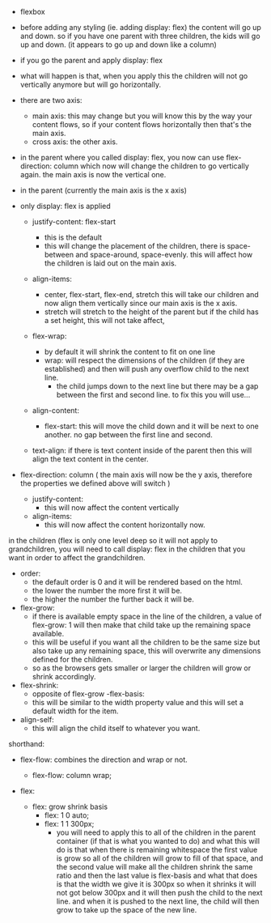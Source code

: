 - flexbox 

- before adding any styling (ie. adding display: flex) the content will go up and down. so if you have one parent with three children, the kids will go up and down. (it appears to go up and down like a column)

- if you go the parent and apply display: flex 
- what will happen is that, when you apply this the children will not go vertically anymore but will go horizontally. 
- there are two axis: 
    - main axis: this may change but you will know this by the way your content flows, so if your content flows horizontally then that's the main axis. 
    - cross axis: the other axis. 


- in the parent where you called display: flex, you now can use flex-direction: column which now will change the children to go vertically again. the main axis is now the vertical one. 

- in the parent (currently the main axis is the x axis)
- only display: flex is applied
    - justify-content: flex-start 
        - this is the default 
        - this will change the placement of the children, there is space-between and space-around, space-evenly. this will affect how the children is laid out on the main axis. 
    
    - align-items: 
        - center, flex-start, flex-end, stretch
        this will take our children and now align them vertically since our main axis is the x axis. 
        - stretch will stretch to the height of the parent but if the child has a set height, this will not take affect, 
    
    - flex-wrap: 
        - by default it will shrink the content to fit on one line
        - wrap: will respect the dimensions of the children (if they are established) and then will push any overflow child to the next line. 
            - the child jumps down to the next line but there may be a gap between the first and second line. to fix this you will use...
    
    - align-content: 
        - flex-start: this will move the child down and it will be next to one another. no gap between the first line and second.

    - text-align: 
        if there is text content inside of the parent then this will align the text content in the center.




- flex-direction: column ( the main axis will now be the y axis, therefore the properties we defined above will switch )
    - justify-content: 
        - this will now affect the content vertically 
    - align-items:
        - this will now affect the content horizontally now. 



in the children (flex is only one level deep so it will not apply to grandchildren, you will need to call display: flex in the children that you want in order to affect the grandchildren. 
- order: 
    - the default order is 0 and it will be rendered based on the html.
    - the lower the number the more first it will be.
    - the higher the number the further back it will be.
- flex-grow: 
    - if there is available empty space in the line of the children, a value of flex-grow: 1 will then make that child take up the remaining space available. 
    - this will be useful if you want all the children to be the same size but also take up any remaining space, this will overwrite any dimensions defined for the children. 
    - so as the browsers gets smaller or larger the children will grow or shrink accordingly. 
- flex-shrink:
    - opposite of flex-grow
-flex-basis:
    - this will be similar to the width property value and this will set a default width for the item. 
- align-self:
    - this will align the child itself to whatever you want. 



shorthand:
- flex-flow: combines the direction and wrap or not. 
    - flex-flow: column wrap;

- flex: 
    - flex: grow shrink basis
        - flex: 1 0 auto;
        - flex: 1 1 300px; 
            - you will need to apply this to all of the children in the parent container (if that is what you wanted to do) and what this will do is that when there is remaining whitespace the first value is grow so all of the children will grow to fill of that space, and the second value will make all the children shrink the same ratio and then the last value is flex-basis and what that does is that the width we give it is 300px so when it shrinks it will not got below 300px and it will then push the child to the next line. and when it is pushed to the next line, the child will then grow to take up the space of the new line.
